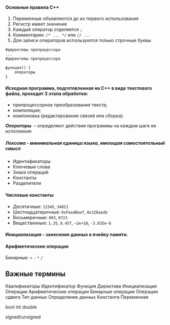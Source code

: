 
#### Основные правила C++
1. Переменные объявляются до их первого использования
2. Регистр имеет значение
3. Каждый оператор отделяется `;`
4. Комментарии: `/* ... */` или `// ...`
5. Для записи операторов используются только строчные буквы

```
#директивы препроцессора
...
#директивы препроцессора

функция() {
	операторы	
}
```


#### Исходная программа, подготовленная на С++ в виде текстового файла, проходит 3 этапа обработки:
* препроцессорное преобразование текста;
* компиляция;
* компоновка (редактирование связей или сборка).

***Операторы***  – определяют действия программы на каждом шаге ее исполнения
##### Лексема - минимальная единица языка, имеющая самостоятельный смысл
* Идентификаторы
* Ключевые слова
* Знаки операций
* Константы
* Разделители

#### Числовые константы
* Десятичные: `12345`, `34021`
* Шестнадцатеричные: `0xFeedBeef`, `0x328aadb`
* Восьмеричные: `003`, `0723`
* Вещественные: `1.35`, `8.45f`, `–2e+10`, `-3.835e-6`


#### Инициализация - занесение данных в ячейку памяти.


#### Арифметические операции
Бинарные: 
`+` 
`-` 
`*` 
`/`


## Важные термины
Квалификаторы
Идентификатор
Функция
Директива
Инициализация
Операции
Арифметические операции
Бинарные операции
Операции сдвига
Тип данных
Определение данных
Константа
Переменная

bool
int
double

signed/unsigned